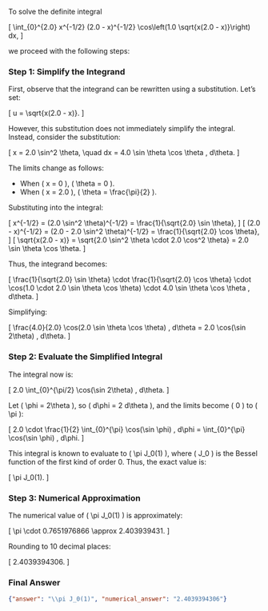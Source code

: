 To solve the definite integral 

\[
\int_{0}^{2.0} x^{-1/2} (2.0 - x)^{-1/2} \cos\left(1.0 \sqrt{x(2.0 - x)}\right) dx,
\]

we proceed with the following steps:

### Step 1: Simplify the Integrand
First, observe that the integrand can be rewritten using a substitution. Let’s set:

\[
u = \sqrt{x(2.0 - x)}.
\]

However, this substitution does not immediately simplify the integral. Instead, consider the substitution:

\[
x = 2.0 \sin^2 \theta, \quad dx = 4.0 \sin \theta \cos \theta \, d\theta.
\]

The limits change as follows:
- When \( x = 0 \), \( \theta = 0 \).
- When \( x = 2.0 \), \( \theta = \frac{\pi}{2} \).

Substituting into the integral:

\[
x^{-1/2} = (2.0 \sin^2 \theta)^{-1/2} = \frac{1}{\sqrt{2.0} \sin \theta},
\]
\[
(2.0 - x)^{-1/2} = (2.0 - 2.0 \sin^2 \theta)^{-1/2} = \frac{1}{\sqrt{2.0} \cos \theta},
\]
\[
\sqrt{x(2.0 - x)} = \sqrt{2.0 \sin^2 \theta \cdot 2.0 \cos^2 \theta} = 2.0 \sin \theta \cos \theta.
\]

Thus, the integrand becomes:

\[
\frac{1}{\sqrt{2.0} \sin \theta} \cdot \frac{1}{\sqrt{2.0} \cos \theta} \cdot \cos(1.0 \cdot 2.0 \sin \theta \cos \theta) \cdot 4.0 \sin \theta \cos \theta \, d\theta.
\]

Simplifying:

\[
\frac{4.0}{2.0} \cos(2.0 \sin \theta \cos \theta) \, d\theta = 2.0 \cos(\sin 2\theta) \, d\theta.
\]

### Step 2: Evaluate the Simplified Integral
The integral now is:

\[
2.0 \int_{0}^{\pi/2} \cos(\sin 2\theta) \, d\theta.
\]

Let \( \phi = 2\theta \), so \( d\phi = 2 d\theta \), and the limits become \( 0 \) to \( \pi \):

\[
2.0 \cdot \frac{1}{2} \int_{0}^{\pi} \cos(\sin \phi) \, d\phi = \int_{0}^{\pi} \cos(\sin \phi) \, d\phi.
\]

This integral is known to evaluate to \( \pi J_0(1) \), where \( J_0 \) is the Bessel function of the first kind of order 0. Thus, the exact value is:

\[
\pi J_0(1).
\]

### Step 3: Numerical Approximation
The numerical value of \( \pi J_0(1) \) is approximately:

\[
\pi \cdot 0.7651976866 \approx 2.403939431.
\]

Rounding to 10 decimal places:

\[
2.4039394306.
\]

### Final Answer
```json
{"answer": "\\pi J_0(1)", "numerical_answer": "2.4039394306"}
```